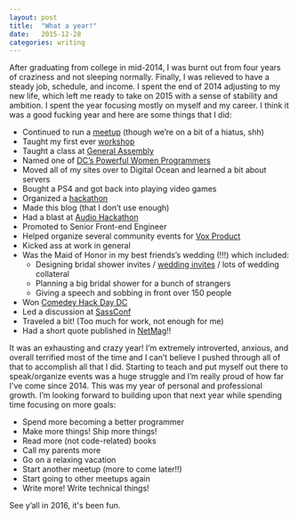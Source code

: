 ```yaml
---
layout: post
title:  "What a year!"
date:   2015-12-28
categories: writing
---
```


After graduating from college in mid-2014, I was burnt out from four years of craziness and not sleeping normally. Finally, I was relieved to have a steady job, schedule, and income. I spent the end of 2014 adjusting to my new life, which left me ready to take on 2015 with a sense of stability and ambition. I spent the year focusing mostly on myself and my career. I think it was a good fucking year and here are some things that I did:

- Continued to run a [meetup](http://sassydc.github.io/) (though we’re on a bit of a hiatus, shh)
- Taught my first ever [workshop](http://product.voxmedia.com/2015/3/9/8162607/femsplain-html-css-workshop)
- Taught a class at [General Assembly](https://generalassemb.ly/instructors/ally-palanzi/4262)
- Named one of [DC’s Powerful Women Programmers](http://dcfemtech.github.io/dcftawards.html)
- Moved all of my sites over to Digital Ocean and learned a bit about servers
- Bought a PS4 and got back into playing video games
- Organized a [hackathon](http://blog.allypalanzi.com/hackathon)
- Made this blog (that I don’t use enough)
- Had a blast at [Audio Hackathon](http://audiohackathon.com/)
- Promoted to Senior Front-end Engineer
- Helped organize several community events for [Vox Product](http://product.voxmedia.com/events)
- Kicked ass at work in general
- Was the Maid of Honor in my best friends’s wedding (!!!) which included:
    - Designing bridal shower invites / [wedding invites](https://dribbble.com/shots/2146343-dine-dance) / lots of wedding collateral
    - Planning a big bridal shower for a bunch of strangers
    - Giving a speech and sobbing in front over 150 people
- Won [Comedey Hack Day DC](http://www.comedyhackday.org/dc-2015/)
- Led a discussion at [SassConf](http://sassconf.com/)
- Traveled a bit! (Too much for work, not enough for me)
- Had a short quote published in [NetMag](/assets/images/netmag.jpg)!!


It was an exhausting and crazy year! I’m extremely introverted, anxious, and overall terrified most of the time and I can’t believe I pushed through all of that to accomplish all that I did. Starting to teach and put myself out there to speak/organize events was a huge struggle and I’m really proud of how far I've come since 2014. This was my year of personal and professional growth. I’m looking forward to building upon that next year while spending time focusing on more goals:

- Spend more becoming a better programmer
- Make more things! Ship more things!
- Read more (not code-related) books
- Call my parents more
- Go on a relaxing vacation
- Start another meetup (more to come later!!)
- Start going to other meetups again
- Write more! Write technical things!

See y’all in 2016, it's been fun.